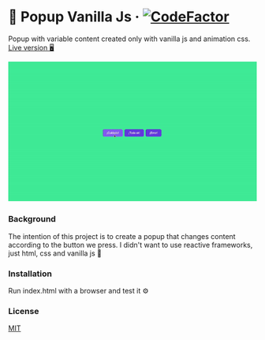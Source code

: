 # 💬 Popup Vanilla Js · [![CodeFactor](https://www.codefactor.io/repository/github/angelpolotorres/popup-vanillajs/badge/main)](https://www.codefactor.io/repository/github/angelpolotorres/popup-vanillajs/overview/main)

Popup with variable content created only with vanilla js and animation css. [Live version 🖥](https://angelpolotorres.github.io/popup-vanillajs.github.io/)

![image](https://github.com/angelpolotorres/popup-vanillajs/blob/main/icons/popup-gif-readme.gif)

### Background

The intention of this project is to create a popup that changes content according to the button we press. I didn't want to use reactive frameworks, just html, css and vanilla js 🙂

### Installation

Run index.html with a browser and test it ⚙️

### License

[MIT](https://choosealicense.com/licenses/mit/)
